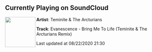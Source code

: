 ## Currently Playing on SoundCloud

[<img align="left" width="100" src="https://i1.sndcdn.com/artworks-000225450647-zq433p-t50x50.jpg">](https://soundcloud.com/teminite-and-the-arcturians/bring-me-to-life-teminite-the-arcturians-remix)

**Artist**: Teminite & The Arcturians 

**Track**: Evanescence - Bring Me To Life (Teminite & The Arcturians Remix)

Last updated at 08/22/2020 21:30
